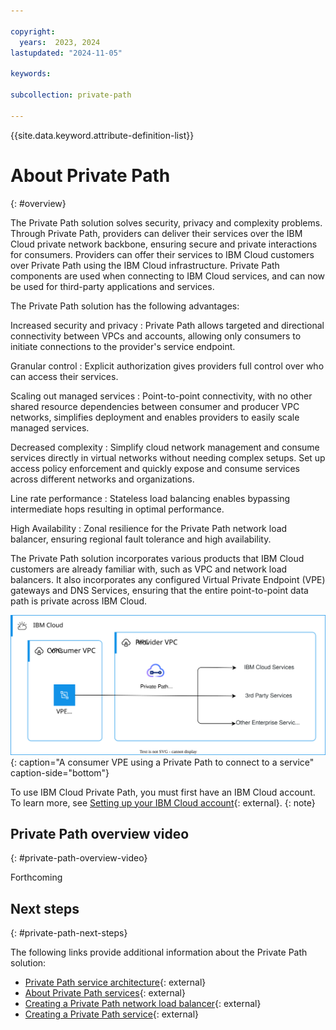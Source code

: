 ```yaml
---

copyright:
  years:  2023, 2024
lastupdated: "2024-11-05"

keywords:

subcollection: private-path

---
```


{{site.data.keyword.attribute-definition-list}}

# About Private Path
{: #overview}

The Private Path solution solves security, privacy and complexity problems. Through Private Path, providers can deliver their services over the IBM Cloud private network backbone, ensuring secure and private interactions for consumers. Providers can offer their services to IBM Cloud customers over Private Path using the IBM Cloud infrastructure. Private Path components are used when connecting to IBM Cloud services, and can now be used for third-party applications and services.

The Private Path solution has the following advantages:

Increased security and privacy
:   Private Path allows targeted and directional connectivity between VPCs and accounts, allowing only consumers to initiate connections to the provider's service endpoint.

Granular control
:   Explicit authorization gives providers full control over who can access their services.

Scaling out managed services
:   Point-to-point connectivity, with no other shared resource dependencies between consumer and producer VPC networks, simplifies deployment and enables providers to easily scale managed services.

Decreased complexity
:   Simplify cloud network management and consume services directly in virtual networks without needing complex setups. Set up access policy enforcement and quickly expose and consume services across different networks and organizations.

Line rate performance
:   Stateless load balancing enables bypassing intermediate hops resulting in optimal performance.

High Availability
:   Zonal resilience for the Private Path network load balancer, ensuring regional fault tolerance and high availability.

The Private Path solution incorporates various products that IBM Cloud customers are already familiar with, such as VPC and network load balancers. It also incorporates any configured Virtual Private Endpoint (VPE) gateways and DNS Services, ensuring that the entire point-to-point data path is private across IBM Cloud.

![Private Path service overview](images/private_path_overview.svg "Private Path service overview"){: caption="A consumer VPE using a Private Path to connect to a service" caption-side="bottom"}

To use IBM Cloud Private Path, you must first have an IBM Cloud account. To learn more, see [Setting up your IBM Cloud account](/docs/account?topic=account-account-getting-started){: external}.
{: note}

## Private Path overview video
{: #private-path-overview-video}

Forthcoming

## Next steps
{: #private-path-next-steps}

The following links provide additional information about the Private Path solution:

- [Private Path service architecture](/docs/private-path?topic=private-path-private-path-service-architecture){: external}
- [About Private Path services](/docs/vpc?topic=vpc-private-path-service-intro&interface=ui){: external}
- [Creating a Private Path network load balancer](/docs/vpc?topic=vpc-ppnlb-ui-creating-private-path-network-load-balancer&interface=ui){: external}
- [Creating a Private Path service](/docs/vpc?topic=vpc-private-path-service-about&interface=ui){: external}
